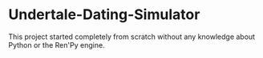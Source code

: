 # Undertale-Dating-Simulator

This project started completely from scratch without any knowledge about Python or the Ren'Py engine. 

